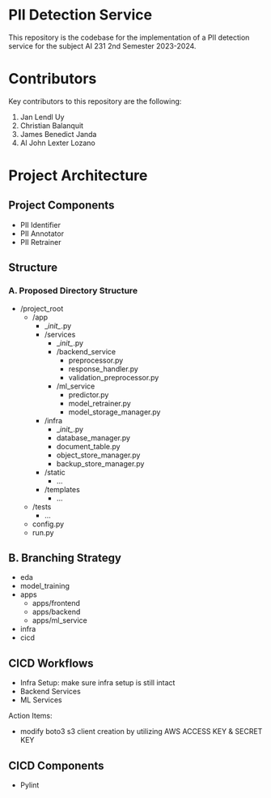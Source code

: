 # PII Detection Service

This repository is the codebase for the implementation of a PII detection service for the subject AI 231 2nd Semester 2023-2024.

# Contributors
Key contributors to this repository are the following:
1. Jan Lendl Uy
2. Christian Balanquit
3. James Benedict Janda
4. Al John Lexter Lozano

# Project Architecture

## Project Components
* PII Identifier
* PII Annotator
* PII Retrainer

## Structure

### A. Proposed Directory Structure
* /project_root
  * /app
    * \__init\__.py
    * /services
      * \__init\__.py
      * /backend_service
        * preprocessor.py
        * response_handler.py
        * validation_preprocessor.py
      * /ml_service
        * predictor.py
        * model_retrainer.py
        * model_storage_manager.py
    * /infra
      * \__init\__.py
      * database_manager.py
      * document_table.py
      * object_store_manager.py
      * backup_store_manager.py
    * /static
      * ...
    * /templates
      * ...
  * /tests
    * ...
  * config.py
  * run.py


## B. Branching Strategy
* eda
* model_training
* apps
  * apps/frontend
  * apps/backend
  * apps/ml_service
* infra
* cicd

## CICD Workflows
* Infra Setup: make sure infra setup is still intact
* Backend Services
* ML Services

Action Items:
- modify boto3 s3 client creation by utilizing AWS ACCESS KEY & SECRET KEY

## CICD Components
* Pylint